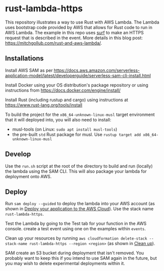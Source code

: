 # rust-lambda-https

This repository illustrates a way to use Rust with AWS Lambda.  The Lambda uses bootstrap code provided by AWS that allows for Rust code to run in AWS Lambda.  The example in this repo uses [surf](https://docs.rs/surf/2.2.0/surf/) to make an HTTPS request that is described in the event.  More details in this blog post: <https://mitchgollub.com/rust-and-aws-lambda/>.

## Installations

Install AWS SAM as per https://docs.aws.amazon.com/serverless-application-model/latest/developerguide/serverless-sam-cli-install.html

Install Docker using your OS distribution's package repository or using instructions from https://docs.docker.com/engine/install/

Install Rust (including rustup and cargo) using instructions at https://www.rust-lang.org/tools/install

To build the project for the `x86_64-unknown-linux-musl` target environment that it will deployed into, you will also need to install:
* musl-tools (on Linux: `sudo apt install musl-tools`)
* the pre-built `std` Rust package for musl. Use `rustup target add x86_64-unknown-linux-musl`

## Develop

Use the `run.sh` script at the root of the directory to build and run (locally) the lambda using the SAM CLI. This will also package your lambda for deployment onto AWS.

## Deploy

Run `sam deploy --guided` to deploy the lambda into your AWS account (as shown in [Deploy your application to the AWS Cloud](https://docs.aws.amazon.com/serverless-application-model/latest/developerguide/serverless-getting-started-hello-world.html#serverless-getting-started-hello-world-deploy)).  Use the stack name `rust-lambda-https`.

Test the Lambda by going to the Test tab for your function in the AWS console. create a test event using one on the examples within `events`.

Clean up your resources by running `aws cloudformation delete-stack --stack-name rust-lambda-https --region <region>` (as shown in [Clean up](https://docs.aws.amazon.com/serverless-application-model/latest/developerguide/serverless-getting-started-hello-world.html#serverless-getting-started-hello-world-cleanup)).

SAM create an S3 bucket during deployment that isn't removed. You probably want to keep this if you intend to use SAM again in the future, but you may wish to delete experimental deployments within it.

